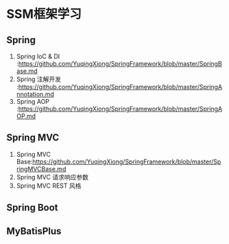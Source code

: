 # SSM框架学习
## Spring
1. Spring IoC & DI :https://github.com/YuqingXiong/SpringFramework/blob/master/SpringBase.md
2. Spring 注解开发 :https://github.com/YuqingXiong/SpringFramework/blob/master/SpringAnnotation.md
3. Spring AOP :https://github.com/YuqingXiong/SpringFramework/blob/master/SpringAOP.md

## Spring MVC
1. Spring MVC Base:https://github.com/YuqingXiong/SpringFramework/blob/master/SpringMVCBase.md
2. Spring MVC 请求响应参数
3. Spring MVC REST 风格
## Spring Boot

## MyBatisPlus
